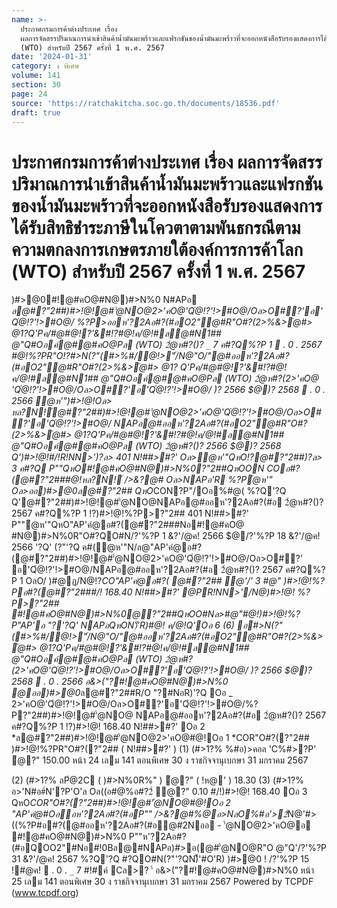 ```yaml
---
name: >-
  ประกาศกรมการค้าต่างประเทศ เรื่อง
  ผลการจัดสรรปริมาณการนำเข้าสินค้าน้ำมันมะพร้าวและแฟรกชันของน้ำมันมะพร้าวที่จะออกหนังสือรับรองแสดงการได้รับสิทธิชำระภาษีในโควตาตามพันธกรณีตามความตกลงการเกษตรภายใต้องค์การการค้าโลก
  (WTO) สำหรับปี 2567 ครั้งที่ 1 พ.ศ. 2567
date: '2024-01-31'
category: ง พิเศษ
volume: 141
section: 30
page: 24
source: 'https://ratchakitcha.soc.go.th/documents/18536.pdf'
draft: true
---
```


# ประกาศกรมการค้าต่างประเทศ เรื่อง ผลการจัดสรรปริมาณการนำเข้าสินค้าน้ำมันมะพร้าวและแฟรกชันของน้ำมันมะพร้าวที่จะออกหนังสือรับรองแสดงการได้รับสิทธิชำระภาษีในโควตาตามพันธกรณีตามความตกลงการเกษตรภายใต้องค์การการค้าโลก (WTO) สำหรับปี 2567 ครั้งที่ 1 พ.ศ. 2567

)#>@0#!@#คO@#N@)#>N%0 N#APอ *ล@#?"2##)#>!@!@#'ํ@NO@2>'คO@'Qํ@!?'!>#O@/Oล>O#?'อ'Qํ@!?'!>#O@/ %?P>ออห'?2Aอ#?(#อO2"@#R"O#?(2>%&>ํ@#> @1?Q'Pค/#@#@!?'&#!?#@!ค/@!#ล@#N1## @"Q#Oอค์@#@#คO@Pล (WTO) 2ํ@ห#?()? `_` 7 ค#?Q%?P 1  . 0 . 2567 #@!%?PR"O!?#>N(?"(#>%#/@!>"์/N@"O/"@#ออห'?2Aอ#?(#อO2"@#R"O#?(2>%&>ํ@#> @1? Q'Pค/#@#@!?'&#!?#@!ค/@!#ล@#N1## @"Q#Oอค์@#@#คO@Pล (WTO) 2ํ@ห#?(2>'คO@ 'Qํ@!?'!>#O@/Oล>O#?'อ'Qํ@!?'!>#O@/ )? 2566 $@)? 2568  . 0 . 2566 ํ@ห'")#>!@!Oล> หล?N!์@#?"2##)#>!@!@#'ํ@NO@2>'คO@'Qํ@!?'!>#O@/Oล>O#?'อ'Qํ@!?'!>#O@/ NAPอ@#ออห'?2Aอ#?(#อO2"@#R"O#?(2>%&>ํ@#> @1?Q'Pค/#@#@!?'&#!?#@!ค/@!#ล@#N1## @"Q#Oอค์@#@#คO@Pล (WTO) 2ํ@ห#?()? 2566 $@)? 2568 Q')#>!@!#/!R!NN>')?ล> 401 N!##>#?' Oล>ํ@ห'"QหO!?@#?"2##)?ล> 3 ค#?Q P""QหO#!@#คO@#N@)#>N%0?"2##QหOON *COอ#?(@#?"2###@!หล?N!์ />&?@# Oล>NAPอ'R %?Pํ@ห'" Oล>ออ)#>@0*ล@#?"2## QหO*CON?P"/Oอ%#@( %?Q'?Q Q'@#?"2##)#>!@!@#'ํ@NO@NAPอ@#ออห'?2Aอ#?(#อ 2ํ@ห#?()? 2567 ค#?Q%?P 1 !?)#>!@!%?P>?"2## 401 N!##>#?' P""ํ@ห'"QหO"AP'คํ@อ#?(@#?"2###Nอ#!@#คO@ #N@)#>N%0R"O#?QO#N/?'%?P 1 &?'/@ค! 2566 $@/?'%?P 18 &?'/@ค! 2566 '?Q' (?"'?Q ค#(ํ@ห'"N/ล@"AP'คํ@อ#?(@#?"2##)#>!@!@#'ํ@NO@2>'คO@'Qํ@!?'!>#O@/Oล>O#?' อ'Qํ@!?'!>#O@/NAPอ@#ออห'?2Aอ#?(#อ 2ํ@ห#?()? 2567 ค#?Q%?P 1 OลO/ )#@ฏ/N@!?*CO"AP'คํ@อ#?( @#?"2## ํ@'/' 3 #@" )#>!@!%?Pอ#?(@#?"2###/! 168.40 N!##>#?' @PR!NN>'/N@)#>!@! %?P>?"2## #!@#คO@#N@)#>N%0@?"2##QหOO#Nล>#@"#@!)#>!@!%?P"AP'อ "?'?Q' NAPอQหON)็'R)#@! ค/@!Q'Oอ 6 (6) อ#>N(?"(#>%#/@!>"์/N@"O/"@#ออห'?2Aอ#?(#อO2"@#R"O#?(2>%&> ํ@#> @1?Q'Pค/#@#@!?'&#!?#@!ค/@!#ล@#N1## @"Q#Oอค์@#@#คO@Pล (WTO) 2ํ@ห#?(2>'คO@'Qํ@!?'!>#O@/Oล>O#?'อ'Qํ@!?'!>#O@/ )? 2566 $@)? 2568  . 0 . 2566 อ&>("?#!@#คO@#N@)#>N%0 @ออ)#>@0*ล@#?"2##R/O "?#NอR)'?Q Oอ _ 2>'คO@'Qํ@!?'!>#O@/Oล>O#?'อ'Qํ@!?'!>#O@/%?P?"2##)#>!@!@#'ํ@NO@ NAPอ@#ออห'?2Aอ#?(#อ 2ํ@ห#?()? 2567 ค#?Q%?P 1 !?)#>!@! 168.40 N!##>#?' Oอ 2 *ล@#?"2##)#>!@!@#'ํ@NO@2>'คO@#@!Oอ 1 *COR"O#?(?"2## )#>!@!%?PR"O#?(?"2## ( N!##>#?' ) (1) (#>1?% %#อ)>คอล 'C%#>?P' ํ@?" 150.00 หน้า 24 เลม 141 ตอนพิเศษ 30 ง ราชกิจจานุเบกษา 31 มกราคม 2567

(2) (#>1?% ลPํ@2C ( )#>N%0R%" ) ํ@?" ( !ห@' ) 18.30 (3) (#>1?% อ>'N#อ#์N'?P'O'ล Oล((อ#@%อ#?2์ ํ@?" 0.10 #/!)#>!@! 168.40 Oอ 3 QหO*COR"O#?(?"2##)#>!@!@#'ํ@NO@#@!Oอ 2 "AP'คํ@#Oออห'?2Aอ#?(#อP"" />&?@#%@อ>NลO%#อ'>2์*N@'#>((%?P#อ#?(@#ออห'?2Aอ#?(#อ@#2Nออ - 'ํ@NO@2>'คO@อ #!@#คO@#N@)#>N%0 P""ห'?2Aอ#?(#อQOO2"#Nอ#!0Bล@#NAPอ)#>อ(@#'ํ@NO@R"O @"Q'/?'%?P 31 &?'/@ค! 2567 %?Q'?Q #?QO#N(?"'?QN)็'#O'R) )#>@0 ! /?'%?P 15 !#@ค!  . 0 . `_` 7 #!#ค์ Cล>? '์ อ&>("?#!@#คO@#N@)#>N%0 หน้า 25 เลม 141 ตอนพิเศษ 30 ง ราชกิจจานุเบกษา 31 มกราคม 2567 Powered by TCPDF (www.tcpdf.org)

